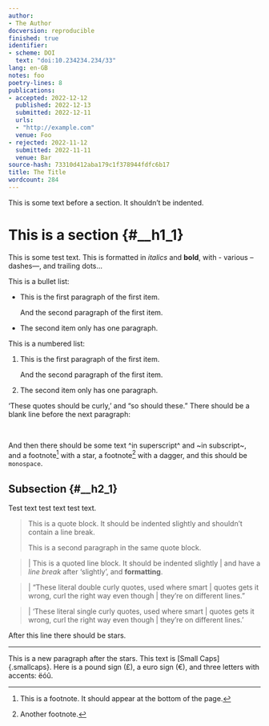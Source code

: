 ```yaml
---
author:
- The Author
docversion: reproducible
finished: true
identifier:
- scheme: DOI
  text: "doi:10.234234.234/33"
lang: en-GB
notes: foo
poetry-lines: 8
publications:
- accepted: 2022-12-12
  published: 2022-12-13
  submitted: 2022-12-11
  urls:
  - "http://example.com"
  venue: Foo
- rejected: 2022-11-12
  submitted: 2022-11-11
  venue: Bar
source-hash: 73310d412aba179c1f378944fdfc6b17
title: The Title
wordcount: 284
---
```


This is some text before a section. It shouldn’t be indented.

# This is a section {#__h1_1}

This is some test text. This is formatted in *italics* and **bold**, with - various – dashes—, and trailing dots…

This is a bullet list:

-   This is the first paragraph of the first item.

    And the second paragraph of the first item.

-   The second item only has one paragraph.

This is a numbered list:

1.  This is the first paragraph of the first item.

    And the second paragraph of the first item.

2.  The second item only has one paragraph.

‘These quotes should be curly,’ and “so should these.” There should be a blank line before the next paragraph:

 

And then there should be some text ^in superscript^ and ~in subscript~, and a footnote[^1] with a star, a footnote[^2] with a dagger, and this should be `monospace`.

## Subsection {#__h2_1}

Test text test text test text.

> This is a quote block. It should be indented slightly and shouldn’t contain a line break.
>
> This is a second paragraph in the same quote block.

> | This is a quoted line block. It should be indented slightly
> | and have a *line break* after ‘slightly’, and **formatting**.

> | “These literal double curly quotes, used where smart
> | quotes gets it wrong, curl the right way even though
> | they’re on different lines.”

> | ‘These literal single curly quotes, used where smart
> | quotes gets it wrong, curl the right way even though
> | they’re on different lines.’

After this line there should be stars.

------------------------------------------------------------------------

This is a new paragraph after the stars. This text is [Small Caps]{.smallcaps}. Here is a pound sign (£), a euro sign (€), and three letters with accents: ëóû.

[^1]: This is a footnote. It should appear at the bottom of the page.

[^2]: Another footnote.

